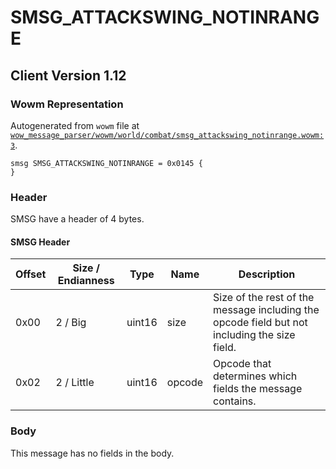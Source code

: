 # SMSG_ATTACKSWING_NOTINRANGE

## Client Version 1.12

### Wowm Representation

Autogenerated from `wowm` file at [`wow_message_parser/wowm/world/combat/smsg_attackswing_notinrange.wowm:3`](https://github.com/gtker/wow_messages/tree/main/wow_message_parser/wowm/world/combat/smsg_attackswing_notinrange.wowm#L3).
```rust,ignore
smsg SMSG_ATTACKSWING_NOTINRANGE = 0x0145 {
}
```
### Header

SMSG have a header of 4 bytes.

#### SMSG Header

| Offset | Size / Endianness | Type   | Name   | Description |
| ------ | ----------------- | ------ | ------ | ----------- |
| 0x00   | 2 / Big           | uint16 | size   | Size of the rest of the message including the opcode field but not including the size field.|
| 0x02   | 2 / Little        | uint16 | opcode | Opcode that determines which fields the message contains.|

### Body

This message has no fields in the body.

